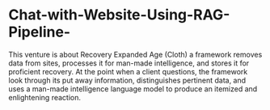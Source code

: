 # Chat-with-Website-Using-RAG-Pipeline-
This venture is about Recovery Expanded Age (Cloth) a framework removes data from sites, processes it for man-made intelligence, and stores it for proficient recovery. At the point when a client questions, the framework look through its put away information, distinguishes pertinent data, and uses a man-made intelligence language model to produce an itemized and enlightening reaction.
